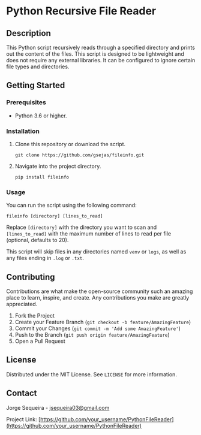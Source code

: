 # Python Recursive File Reader

## Description

This Python script recursively reads through a specified directory and prints out the content of the files. This script is designed to be lightweight and does not require any external libraries. It can be configured to ignore certain file types and directories.

## Getting Started

### Prerequisites

- Python 3.6 or higher.

### Installation

1. Clone this repository or download the script.
   ```shell
   git clone https://github.com/gsejas/fileinfo.git
   ```
2. Navigate into the project directory.
   ```shell
   pip install fileinfo
   ```

### Usage

You can run the script using the following command:
   ```shell
   fileinfo [directory] [lines_to_read]
   ```
Replace `[directory]` with the directory you want to scan and `[lines_to_read]` with the maximum number of lines to read per file (optional, defaults to 20).

This script will skip files in any directories named `venv` or `logs`, as well as any files ending in `.log` or `.txt`.

## Contributing

Contributions are what make the open-source community such an amazing place to learn, inspire, and create. Any contributions you make are greatly appreciated.

1. Fork the Project
2. Create your Feature Branch (`git checkout -b feature/AmazingFeature`)
3. Commit your Changes (`git commit -m 'Add some AmazingFeature'`)
4. Push to the Branch (`git push origin feature/AmazingFeature`)
5. Open a Pull Request

## License

Distributed under the MIT License. See `LICENSE` for more information.

## Contact

Jorge Sequeira - jsequeira03@gmail.com

Project Link: [https://github.com/your_username/PythonFileReader](https://github.com/your_username/PythonFileReader)
